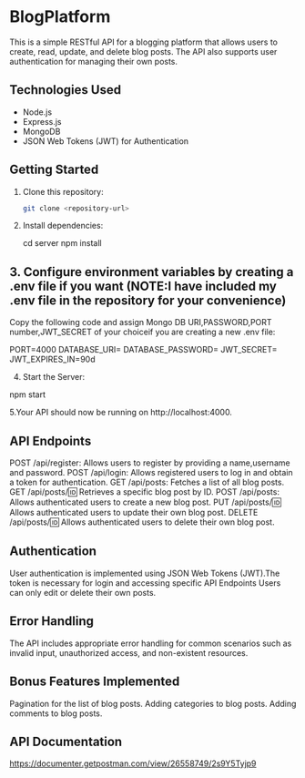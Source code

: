 # BlogPlatform

This is a simple RESTful API for a blogging platform that allows users to create, read, update, and delete blog posts. The API also supports user authentication for managing their own posts.

## Technologies Used

- Node.js
- Express.js
- MongoDB 
- JSON Web Tokens (JWT) for Authentication

## Getting Started

1. Clone this repository:

   ```bash
   git clone <repository-url>

2. Install dependencies:
   
   cd server
   npm install

## 3. Configure environment variables by creating a .env file if you want (NOTE:I have included my .env file in the repository for your convenience)

Copy the following code and assign Mongo DB URI,PASSWORD,PORT number,JWT_SECRET of your choiceif you are creating a new .env file:

PORT=4000
DATABASE_URI=
DATABASE_PASSWORD=
JWT_SECRET=
JWT_EXPIRES_IN=90d

4. Start the Server:

npm start

5.Your API should now be running on http://localhost:4000.

## API Endpoints

POST /api/register: Allows users to register by providing a name,username and password.
POST /api/login: Allows registered users to log in and obtain a token for authentication.
GET /api/posts: Fetches a list of all blog posts.
GET /api/posts/:id: Retrieves a specific blog post by ID.
POST /api/posts: Allows authenticated users to create a new blog post.
PUT /api/posts/:id: Allows authenticated users to update their own blog post.
DELETE /api/posts/:id: Allows authenticated users to delete their own blog post.

## Authentication

User authentication is implemented using JSON Web Tokens (JWT).The token is necessary for login and accessing specific API Endpoints
Users can only edit or delete their own posts.

## Error Handling

The API includes appropriate error handling for common scenarios such as invalid input, unauthorized access, and non-existent resources.

## Bonus Features Implemented

Pagination for the list of blog posts.
Adding categories to blog posts.
Adding comments to blog posts.

## API Documentation

https://documenter.getpostman.com/view/26558749/2s9Y5Tyjp9
